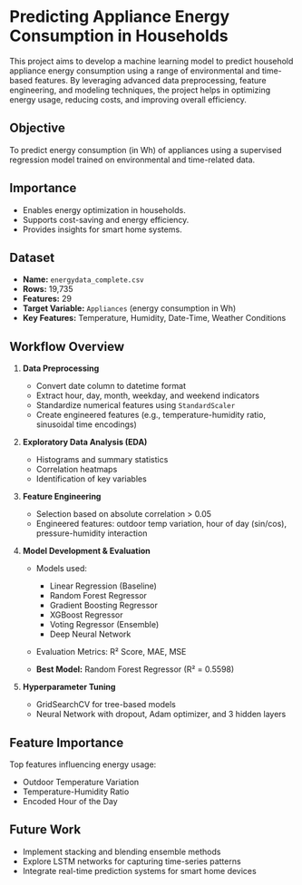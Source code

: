 # Predicting Appliance Energy Consumption in Households

This project aims to develop a machine learning model to predict household appliance energy consumption using a range of environmental and time-based features. By leveraging advanced data preprocessing, feature engineering, and modeling techniques, the project helps in optimizing energy usage, reducing costs, and improving overall efficiency.

##  Objective

To predict energy consumption (in Wh) of appliances using a supervised regression model trained on environmental and time-related data.

##  Importance

* Enables energy optimization in households.
* Supports cost-saving and energy efficiency.
* Provides insights for smart home systems.

##  Dataset

* **Name:** `energydata_complete.csv`
* **Rows:** 19,735
* **Features:** 29
* **Target Variable:** `Appliances` (energy consumption in Wh)
* **Key Features:** Temperature, Humidity, Date-Time, Weather Conditions

##  Workflow Overview

1. **Data Preprocessing**

   * Convert date column to datetime format
   * Extract hour, day, month, weekday, and weekend indicators
   * Standardize numerical features using `StandardScaler`
   * Create engineered features (e.g., temperature-humidity ratio, sinusoidal time encodings)

2. **Exploratory Data Analysis (EDA)**

   * Histograms and summary statistics
   * Correlation heatmaps
   * Identification of key variables

3. **Feature Engineering**

   * Selection based on absolute correlation > 0.05
   * Engineered features: outdoor temp variation, hour of day (sin/cos), pressure-humidity interaction

4. **Model Development & Evaluation**

   * Models used:

     * Linear Regression (Baseline)
     * Random Forest Regressor
     * Gradient Boosting Regressor
     * XGBoost Regressor
     * Voting Regressor (Ensemble)
     * Deep Neural Network
   * Evaluation Metrics: R² Score, MAE, MSE
   * **Best Model:** Random Forest Regressor (R² = 0.5598)

5. **Hyperparameter Tuning**

   * GridSearchCV for tree-based models
   * Neural Network with dropout, Adam optimizer, and 3 hidden layers

##  Feature Importance

Top features influencing energy usage:

* Outdoor Temperature Variation
* Temperature-Humidity Ratio
* Encoded Hour of the Day

##  Future Work

* Implement stacking and blending ensemble methods
* Explore LSTM networks for capturing time-series patterns
* Integrate real-time prediction systems for smart home devices

